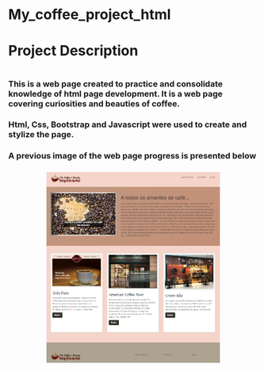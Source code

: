 # My_coffee_project_html
<h1> Project Description <h1>
<h3> This is a web page created to practice and consolidate knowledge of html page development. It is a web page covering curiosities and beauties of coffee.<h3>
<h3> Html, Css, Bootstrap and Javascript were used to create and stylize the page.<h3>
 <h3> A previous image of the web page progress is presented below<h3>

<p align="center">
  <img src="img/web-page-img.PNG" width="350"
</p>
